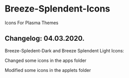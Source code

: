 # Breeze-Splendent-Icons
Icons For Plasma Themes

Changelog: 04.03.2020.
----------------------

Breeze-Spledent-Dark and Breeze Splendent Light Icons:

Changed some icons in the apps folder

Modified some icons in the applets folder
